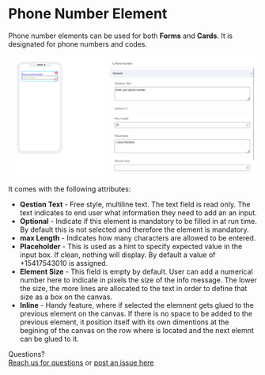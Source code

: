 # Phone Number Element

Phone number elements can be used for both **Forms** and **Cards**. It is designated for phone numbers and codes.

![image1](../../../../images/cards/elements/phonenumber/phonenumber1.png)

It comes with the following attributes:


- **Qestion Text** - Free style, multiline text. The text field is read only. The text indicates to end user what information they need to add an an input.
- **Optional** - Indicate if this element is mandatory to be filled in at run time. By default this is not selected and therefore the element is mandatory. 
- **max Length** - Indicates how many characters are allowed to be entered. 
- **Placeholder** - This is used as a hint to specify expected value in the input box. If clean, nothing will display. By default a value of +15417543010 is assigned.  
- **Element Size** - This field is empty by default. User can add a numerical number here to indicate in pixels the size of the info message. The lower the size, the more lines are allocated to the text in order to define that size as a box on the canvas.
- **Inline** - Handy feature, where if selected the elemnent gets glued to the previous element on the canvas. If there is no space to be added to the previous element, it position itself with its own dimentions at the begining of the canvas on the row where is located and the next elemnt can be glued to it.


Questions? <br>  <a href="https://www.acenji.com/contact" target="_blank" rel="noopener">Reach us for questions</a>   or <a href="https://github.com/acenji/acenji-help/issues" target="_blank" rel="noopener">post an issue here</a> 











